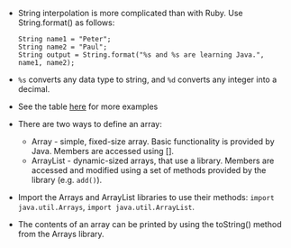 * String interpolation is more complicated than with Ruby. Use String.format() as follows:

    ```
    String name1 = "Peter";
    String name2 = "Paul";
    String output = String.format("%s and %s are learning Java.", name1, name2);
    ```

*   `%s` converts any data type to string, and `%d` converts any integer into a decimal.
  * See the table [here](https://dzone.com/articles/java-string-format-examples) for more examples


* There are two ways to define an array:
  * Array - simple, fixed-size array. Basic functionality is provided by Java. Members are accessed using [].
  * ArrayList - dynamic-sized arrays, that use a library. Members are accessed and modified using a set of methods provided by the library (e.g. `add()`).


* Import the Arrays and ArrayList libraries to use their methods:
`import java.util.Arrays`, `import java.util.ArrayList`.

* The contents of an array can be printed by using the toString() method from the Arrays library.  
